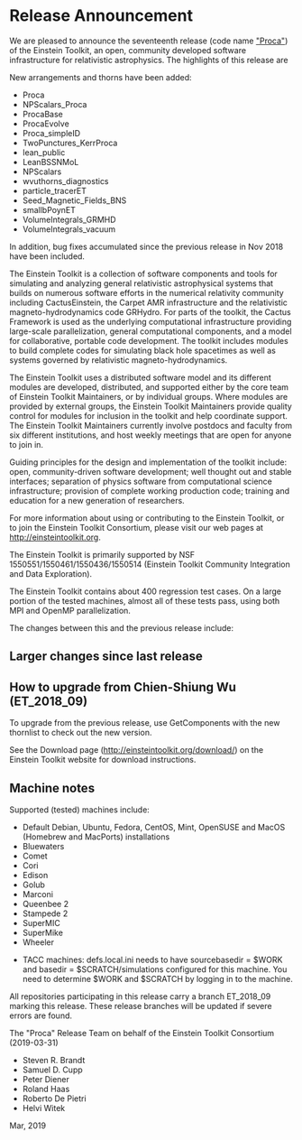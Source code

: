 # Release Announcement

We are pleased to announce the seventeenth release (code name ["Proca"](https://en.wikipedia.org/wiki/Alexandru_Proca)) of the
Einstein Toolkit, an open, community developed software infrastructure for
relativistic astrophysics. The highlights of this release are

New arrangements and thorns have been added:

* Proca
 * NPScalars_Proca
 * ProcaBase
 * ProcaEvolve
 * Proca_simpleID
 * TwoPunctures_KerrProca
* lean_public
 * LeanBSSNMoL
 * NPScalars
* wvuthorns_diagnostics
 * particle_tracerET
 * Seed_Magnetic_Fields_BNS
 * smallbPoynET
 * VolumeIntegrals_GRMHD
 * VolumeIntegrals_vacuum

In addition, bug fixes accumulated since the previous release in Nov 2018
have been included.

The Einstein Toolkit is a collection of software components and tools for
simulating and analyzing general relativistic astrophysical systems that builds
on numerous software efforts in the numerical relativity community including
CactusEinstein, the Carpet AMR infrastructure and the relativistic
magneto-hydrodynamics code GRHydro. For parts of the toolkit, the Cactus
Framework is used as the underlying computational infrastructure providing
large-scale parallelization, general computational components, and a model for
collaborative, portable code development. The toolkit includes modules to build
complete codes for simulating black hole spacetimes as well as systems governed
by relativistic magneto-hydrodynamics.

The Einstein Toolkit uses a distributed software model and its different
modules are developed, distributed, and supported either by the core team of
Einstein Toolkit Maintainers, or by individual groups. Where modules are
provided by external groups, the Einstein Toolkit Maintainers provide quality
control for modules for inclusion in the toolkit and help coordinate support.
The Einstein Toolkit Maintainers currently involve postdocs and faculty from
six different institutions, and host weekly meetings that are open for anyone
to join in.

Guiding principles for the design and implementation of the toolkit include:
open, community-driven software development; well thought out and stable
interfaces; separation of physics software from computational science
infrastructure; provision of complete working production code; training and
education for a new generation of researchers.

For more information about using or contributing to the Einstein Toolkit, or to
join the Einstein Toolkit Consortium, please visit our web pages at
http://einsteintoolkit.org.

The Einstein Toolkit is primarily supported by NSF
1550551/1550461/1550436/1550514 (Einstein Toolkit Community Integration and
Data Exploration).

The Einstein Toolkit contains about 400 regression test cases.  On a large
portion of the tested machines, almost all of these tests pass, using both
MPI and OpenMP parallelization.

The changes between this and the previous release include:

## Larger changes since last release

## How to upgrade from Chien-Shiung Wu (ET_2018_09) 

To upgrade from the previous release, use GetComponents with the new thornlist
to check out the new version.

See the Download page (http://einsteintoolkit.org/download/) on the
Einstein Toolkit website for download instructions.

## Machine notes

Supported (tested) machines include:

- Default Debian, Ubuntu, Fedora, CentOS, Mint, OpenSUSE and MacOS (Homebrew and MacPorts) installations
- Bluewaters
- Comet
- Cori
- Edison
- Golub
- Marconi
- Queenbee 2
- Stampede 2
- SuperMIC
- SuperMike
- Wheeler

* TACC machines: defs.local.ini needs to have sourcebasedir = $WORK
  and basedir = $SCRATCH/simulations configured for this machine.  You
  need to determine $WORK and $SCRATCH by logging in to the machine.

All repositories participating in this release carry a branch ET_2018_09
marking this release.  These release branches will be updated if severe
errors are found.

The "Proca" Release Team on behalf of the Einstein Toolkit Consortium
(2019-03-31)

* Steven R. Brandt
* Samuel D. Cupp
* Peter Diener
* Roland Haas
* Roberto De Pietri
* Helvi Witek

Mar, 2019
